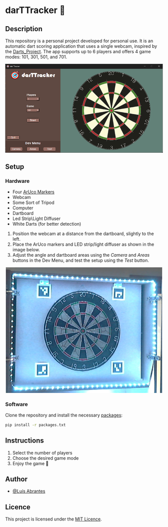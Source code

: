 # **darTTracker 🎯** 

## **Description**  
This repository is a personal project developed for personal use. It is an automatic dart scoring application that uses a single webcam, inspired by the [Darts_Project](https://github.com/LarsG21/Darts_Project/tree/master). The app supports up to 6 players and offers 4 game modes: 101, 301, 501, and 701.

<p align="center">
  <img src="icons/GUI.png" alt="GUI" width="700"/>
</p>

## **Setup**
### **Hardware**
- Four [ArUco Markers](arucoMarkers)
- Webcam
- Some Sort of Tripod
- Computer
- Dartboard
- Led Strip\Light Diffuser
- White Darts (for better detection)

1. Position the webcam at a distance from the dartboard, slightly to the left.
2. Place the ArUco markers and LED strip/light diffuser as shown in the image below.
3. Adjust the angle and dartboard areas using the _Camera_ and _Areas_ buttons in the Dev Menu, and test the setup using the _Test_ button.

<p align="center">
  <img src="icons/Setup.png" alt="Setup" width="500"/>
</p>

### **Software**
Clone the repository and install the necessary [packages](packages.txt):
```bash
pip install -r packages.txt
```

## **Instructions**  
1. Select the number of players  
2. Choose the desired game mode  
3. Enjoy the game 🎯  

## **Author**  
- [@Luís Abrantes](https://github.com/abrantessss)

## **Licence**  
This project is licensed under the [MIT Licence](LICENSE).
